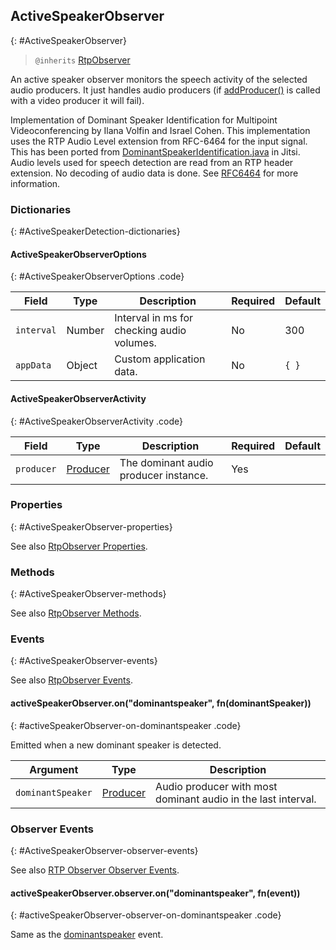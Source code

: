 ## ActiveSpeakerObserver
{: #ActiveSpeakerObserver}

<section markdown="1">

> `@inherits` [RtpObserver](#RtpObserver)

An active speaker observer monitors the speech activity of the selected audio producers. It just handles audio producers (if [addProducer()](#rtpObserver-addProducer) is called with a video producer it will fail).

Implementation of Dominant Speaker Identification for Multipoint Videoconferencing by Ilana Volfin and Israel Cohen. This implementation uses the RTP Audio Level extension from RFC-6464 for the input signal. This has been ported from [DominantSpeakerIdentification.java](https://github.com/jitsi/jitsi-utils/blob/master/src/main/java/org/jitsi/utils/dsi/DominantSpeakerIdentification.java) in Jitsi. Audio levels used for speech detection are read from an RTP header extension. No decoding of audio data is done. See [RFC6464](https://tools.ietf.org/html/rfc6464) for more information.

</section>


### Dictionaries
{: #ActiveSpeakerDetection-dictionaries}

<section markdown="1">

#### ActiveSpeakerObserverOptions
{: #ActiveSpeakerObserverOptions .code}

<div markdown="1" class="table-wrapper L3">

Field          | Type    | Description  | Required | Default 
-------------- | ------- | ------------ | -------- | ----------
`interval`     | Number  | Interval in ms for checking audio volumes. | No | 300
`appData`      | Object  | Custom application data. | No | `{ }`

</div>


#### ActiveSpeakerObserverActivity
{: #ActiveSpeakerObserverActivity .code}

<div markdown="1" class="table-wrapper L3">

Field          | Type    | Description  | Required | Default 
-------------- | ------- | ------------ | -------- | ----------
`producer`     | [Producer](#Producer) | The dominant audio producer instance. | Yes |

</div>

</section>


### Properties
{: #ActiveSpeakerObserver-properties}

<section markdown="1">

See also [RtpObserver Properties](#RtpObserver-properties).

</section>


### Methods
{: #ActiveSpeakerObserver-methods}

<section markdown="1">

See also [RtpObserver Methods](#RtpObserver-methods).

</section>


### Events
{: #ActiveSpeakerObserver-events}

<section markdown="1">

See also [RtpObserver Events](#RtpObserver-events).

#### activeSpeakerObserver.on("dominantspeaker", fn(dominantSpeaker))
{: #activeSpeakerObserver-on-dominantspeaker .code}

Emitted when a new dominant speaker is detected.

<div markdown="1" class="table-wrapper L3">

Argument  | Type    | Description   
--------- | ------- | ----------------
`dominantSpeaker` | [Producer](#Producer) | Audio producer with most dominant audio in the last interval.

</div>

</section>


### Observer Events
{: #ActiveSpeakerObserver-observer-events}

<section markdown="1">

See also [RTP Observer Observer Events](#RtpObserver-observer-events).

#### activeSpeakerObserver.observer.on("dominantspeaker", fn(event))
{: #activeSpeakerObserver-observer-on-dominantspeaker .code}

Same as the [dominantspeaker](#activeSpeakerObserver-on-dominantspeaker) event.

</section>
